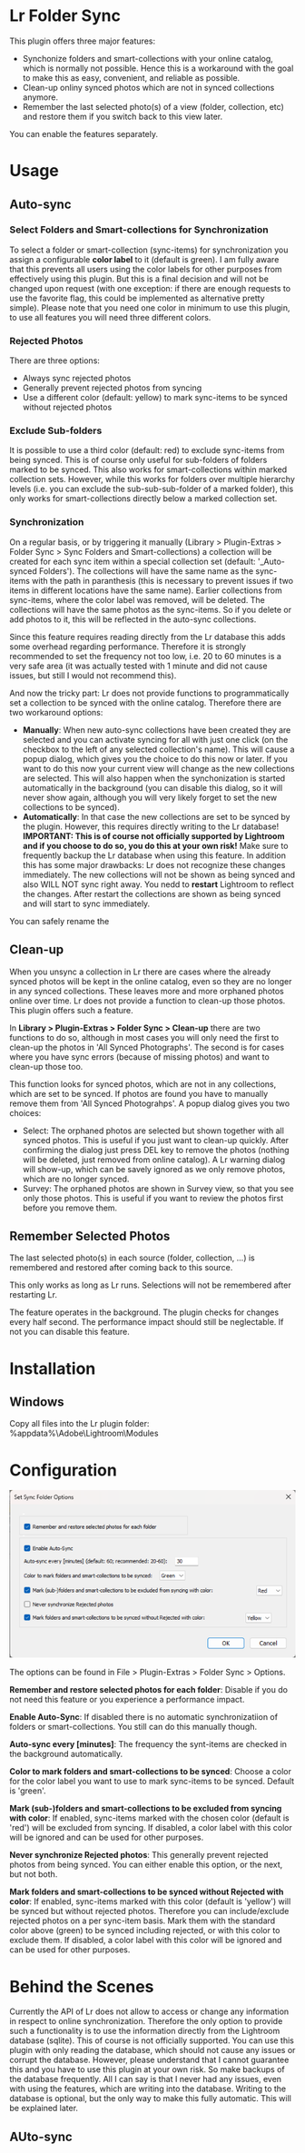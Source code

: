 # Lr Folder Sync
This plugin offers three major features:
* Synchonize folders and smart-collections with your online catalog, which is normally not possible. Hence this is a workaround with the goal to make this as easy, convenient, and reliable as possible.
* Clean-up onliny synced photos which are not in synced collections anymore.
* Remember the last selected photo(s) of a view (folder, collection, etc) and restore them if you switch back to this view later.

You can enable the features separately.


# Usage
## Auto-sync
### Select Folders and Smart-collections for Synchronization
To select a folder or smart-collection (sync-items) for synchronization you assign a configurable **color label** to it (default is green). I am fully aware that this prevents all users using the color labels for other purposes from effectively using this plugin. But this is a final decision and will not be changed upon request (with one exception: if there are enough requests to use the favorite flag, this could be implemented as alternative pretty simple). Please note that you need one color in minimum to use this plugin, to use all features you will need three different colors.

### Rejected Photos
There are three options:
* Always sync rejected photos
* Generally prevent rejected photos from syncing
* Use a different color (default: yellow) to mark sync-items to be synced without rejected photos

### Exclude Sub-folders
It is possible to use a third color (default: red) to exclude sync-items from being synced. This is of course only useful for sub-folders of folders marked to be synced. This also works for smart-collections within marked collection sets. However, while this works for folders over multiple hierarchy levels (i.e. you can exclude the sub-sub-sub-folder of a marked folder), this only works for smart-collections directly below a marked collection set.

### Synchronization
On a regular basis, or by triggering it manually (Library > Plugin-Extras > Folder Sync > Sync Folders and Smart-collections) a collection will be created for each sync item within a special collection set (default: '_Auto-synced Folders'). The collections will have the same name as the sync-items with the path in paranthesis (this is necessary to prevent issues if two items in different locations have the same name). Earlier collections from sync-items, where the color label was removed, will be deleted. The collections will have the same photos as the sync-items. So if you delete or add photos to it, this will be reflected in the auto-sync collections.

Since this feature requires reading directly from the Lr database this adds some overhead regarding performance. Therefore it is strongly recommended to set the frequency not too low, i.e. 20 to 60 minutes is a very safe area (it was actually tested with 1 minute and did not cause issues, but still I would not recommend this).

And now the tricky part: Lr does not provide functions to programmatically set a collection to be synced with the online catalog. Therefore there are two workaround options:
* **Manually**: When new auto-sync collections have been created they are selected and you can activate syncing for all with just one click (on the checkbox to the left of any selected collection's name). This will cause a popup dialog, which gives you the choice to do this now or later. If you want to do this now your current view will change as the new collections are selected. This will also happen when the synchonization is started automatically in the background (you can disable this dialog, so it will never show again, although you will very likely forget to set the new collections to be synced).
* **Automatically**: In that case the new collections are set to be synced by the plugin. However, this requires directly writing to the Lr database! **IMPORTANT: This is of course not officially supported by Lightroom and if you choose to do so, you do this at your own risk!** Make sure to frequently backup the Lr database when using this feature. In addition this has some major drawbacks: Lr does not recognize these changes immediately. The new collections will not be shown as being synced and also WILL NOT sync right away. You nedd to **restart** Lightroom to reflect the changes. After restart the collections are shown as being synced and will start to sync immediately.

You can safely rename the 

## Clean-up
When you unsync a collection in Lr there are cases where the already synced photos will be kept in the online catalog, even so they are no longer in any synced collections. These leaves more and more orphaned photos online over time. Lr does not provide a function to clean-up those photos. This plugin offers such a feature.

In **Library > Plugin-Extras > Folder Sync > Clean-up** there are two functions to do so, although in most cases you will only need the first to clean-up the photos in 'All Synced Photographs'. The second is for cases where you have sync errors (because of missing photos) and want to clean-up those too.

This function looks for synced photos, which are not in any collections, which are set to be synced. If photos are found you have to manually remove them from 'All Synced Photograhps'. A popup dialog gives you two choices:
* Select: The orphaned photos are selected but shown together with all synced photos. This is useful if you just want to clean-up quickly. After confirming the dialog just press DEL key to remove the photos (nothing will be deleted, just removed from online catalog). A Lr warning dialog will show-up, which can be savely ignored as we only remove photos, which are no longer synced.
* Survey: The orphaned photos are shown in Survey view, so that you see only those photos. This is useful if you want to review the photos first before you remove them.

## Remember Selected Photos
The last selected photo(s) in each source (folder, collection, ...) is remembered and restored after coming back to this source.

This only works as long as Lr runs. Selections will not be remembered after restarting Lr.

The feature operates in the background. The plugin checks for changes every half second. The performance impact should still be neglectable. If not you can disable this feature.


# Installation
## Windows
Copy all files into the Lr plugin folder: %appdata%\Adobe\Lightroom\Modules

# Configuration
![](https://github.com/wunditta/Images/blob/main/LrFolderSync/SyncFolderConfig.png)

The options can be found in File > Plugin-Extras > Folder Sync > Options.

**Remember and restore selected photos for each folder**: Disable if you do not need this feature or you experience a performance impact.

**Enable Auto-Sync**: If disabled there is no automatic synchronizatiion of folders or smart-collections. You still can do this manually though.

**Auto-sync every \[minutes\]**: The frequency the synt-items are checked in the background automatically.

**Color to mark folders and smart-collections to be synced**: Choose a color for the color label you want to use to mark sync-items to be synced. Default is 'green'.

**Mark (sub-)folders and smart-collections to be excluded from syncing with color**: If enabled, sync-items marked with the chosen color (default is 'red') will be excluded from syncing. If disabled, a color label with this color will be ignored and can be used for other purposes.

**Never synchronize Rejected photos**: This generally prevent rejected photos from being synced. You can either enable this option, or the next, but not both.

**Mark folders and smart-collections to be synced without Rejected with color**: If enabled, sync-items marked with this color (default is 'yellow') will be synced but without rejected photos. Therefore you can include/exclude rejected photos on a per sync-item basis. Mark them with the standard color above (green) to be synced including rejected, or with this color to exclude them. If disabled, a color label with this color will be ignored and can be used for other purposes.


# Behind the Scenes
Currently the API of Lr does not allow to access or change any information in respect to online synchronization. Therefore the only option to provide such a functionality is to use the information directly from the Lightroom database (sqlite). This of course is not officially supported. You can use this plugin with only reading the database, which should not cause any issues or corrupt the database. However, please understand that I cannot guarantee this and you have to use this plugin at your own risk. So make backups of the database frequently. All I can say is that I never had any issues, even with using the features, which are writing into the database. Writing to the database is optional, but the only way to make this fully automatic. This will be explained later.

## AUto-sync
